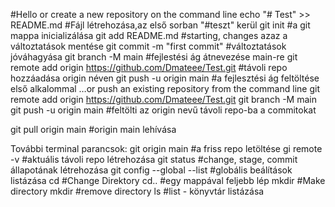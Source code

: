#Hello
or create a new repository on the command line
echo "# Test" >> README.md  #Fájl létrehozása,az első sorban "#teszt" kerül
git init   #a git mappa inicializálása
git add README.md   #starting, changes azaz a változtatások mentése
git commit -m "first commit"   #változtatások jóváhagyása
git branch -M main        #fejlestési ág átnevezése main-re
git remote add origin https://github.com/Dmateee/Test.git     #távoli repo hozzáadása origin néven 
git push -u origin main       #a fejlesztési ág feltöltése első alkalommal 
…or push an existing repository from the command line
git remote add origin https://github.com/Dmateee/Test.git
git branch -M main
git push -u origin main #feltölti az origin nevű távoli repo-ba a commitokat

git pull origin main #origin main lehívása

További terminal parancsok:
git origin main #a friss repo letöltése 
gi remote -v    #aktuális távoli repo létrehozása
git status    #change, stage, commit állapotának létrehozása
git config --global --list    #globális beálítások listázása
cd  #Change Direktory
cd..  #egy mappával feljebb lép
mkdir <directory name>   #Make directory
mkdir <directory name>    #remove directory
ls    #list - könyvtár listázása
